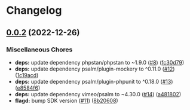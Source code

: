 # Changelog

## [0.0.2](https://github.com/open-feature-php/flagd-provider/compare/v0.0.1...0.0.2) (2022-12-26)


### Miscellaneous Chores

* **deps:** update dependency phpstan/phpstan to ~1.9.0 ([#8](https://github.com/open-feature-php/flagd-provider/issues/8)) ([fc30d79](https://github.com/open-feature-php/flagd-provider/commit/fc30d79a49b6d7c398f07007c8568388c6e91b02))
* **deps:** update dependency psalm/plugin-mockery to ^0.11.0 ([#12](https://github.com/open-feature-php/flagd-provider/issues/12)) ([1c19acd](https://github.com/open-feature-php/flagd-provider/commit/1c19acdf59b0d2ac189e1d315b2909f4efe06af6))
* **deps:** update dependency psalm/plugin-phpunit to ^0.18.0 ([#13](https://github.com/open-feature-php/flagd-provider/issues/13)) ([e8584f6](https://github.com/open-feature-php/flagd-provider/commit/e8584f6ddb2be9947ddb281da41f1c632b57ced2))
* **deps:** update dependency vimeo/psalm to ~4.30.0 ([#14](https://github.com/open-feature-php/flagd-provider/issues/14)) ([a481802](https://github.com/open-feature-php/flagd-provider/commit/a4818028cc05ca0e944f76ebe71505fff1b30a9b))
* **flagd:** bump SDK version ([#11](https://github.com/open-feature-php/flagd-provider/issues/11)) ([8b20608](https://github.com/open-feature-php/flagd-provider/commit/8b20608c375ba35f59cfe690dcabec2b35ba375a))
